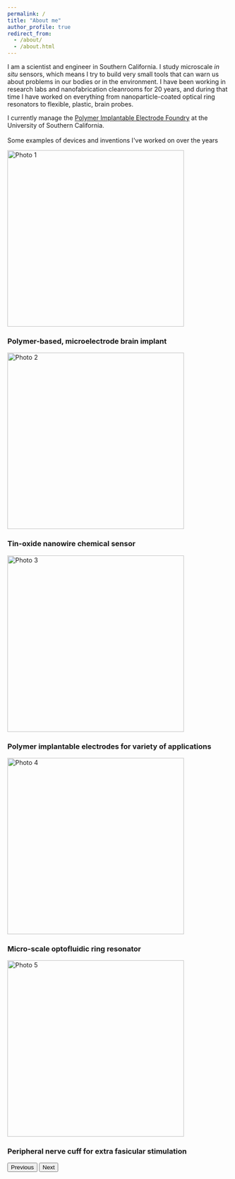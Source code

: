 ```yaml
---
permalink: /
title: "About me"
author_profile: true
redirect_from: 
  - /about/
  - /about.html
---
```


I am a scientist and engineer in Southern California. I study microscale *in situ* sensors, which means I try to build very small tools that can warn us about problems in our bodies or in the environment. I have been working in research labs and nanofabrication cleanrooms for 20 years, and during that time I have worked on everything from nanoparticle-coated optical ring resonators to flexible, plastic, brain probes. 

I currently manage the [Polymer Implantable Electrode Foundry](http://piefoundry.usc.edu) at the University of Southern California. 
<br><br>
 Some examples of devices and inventions I've worked on over the years
<br>
<!-- Bootstrap Carousel with Captions -->
<div id="photoCarousel" class="carousel slide" data-bs-ride="carousel"  style="margin:auto;">
  <div class="carousel-inner">
    <div class="carousel-item active">
      <img src="{{ site.baseurl }}/images/photo1.jpg" class="d-block w-100 object-fit-scale" alt="Photo 1"   style="height:400px;">
      <div class="carousel-caption d-none d-md-block">
        <h3>Polymer-based, microelectrode brain implant</h3>
      </div>
    </div>
    <div class="carousel-item">
      <img src="{{ base_path }}/images/photo2.jpg" class="d-block w-100 object-fit-scale" alt="Photo 2"   style="height:400px;">
      <div class="carousel-caption d-none d-md-block">
        <h3>Tin-oxide nanowire chemical sensor</h3>
      </div>
    </div>
    <div class="carousel-item">
      <img src="{{ base_path }}/images/photo3.jpg" class="d-block w-100 object-fit-scale" alt="Photo 3"   style="height:400px;">
      <div class="carousel-caption d-none d-md-block">
        <h3>Polymer implantable electrodes for variety of applications</h3>
      </div>
    </div>
    <div class="carousel-item">
      <img src="{{ base_path }}/images/photo4.jpg" class="d-block w-100 object-fit-scale" alt="Photo 4"   style="height:400px;">
      <div class="carousel-caption d-none d-md-block">
        <h3>Micro-scale optofluidic ring resonator</h3>
      </div>
    </div>
    <div class="carousel-item">
      <img src="{{ base_path }}/images/photo5.jpg" class="d-block w-100 object-fit-scale" alt="Photo 5"   style="height:400px;">
      <div class="carousel-caption d-none d-md-block">
        <h3>Peripheral nerve cuff for extra fasicular stimulation</h3>
      </div>
    </div>
    <!-- Add more carousel-item divs for more photos with captions -->
  </div>
  <button class="carousel-control-prev" type="button" data-bs-target="#photoCarousel" data-bs-slide="prev">
    <span class="carousel-control-prev-icon" aria-hidden="true"></span>
    <span class="visually-hidden">Previous</span>
  </button>
  <button class="carousel-control-next" type="button" data-bs-target="#photoCarousel" data-bs-slide="next">
    <span class="carousel-control-next-icon" aria-hidden="true"></span>
    <span class="visually-hidden">Next</span>
  </button>
</div>

<script src="https://cdn.jsdelivr.net/npm/bootstrap@5.3.3/dist/js/bootstrap.bundle.min.js"></script>
